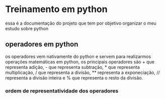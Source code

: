 # Treinamento em python

essa é a documentação do projeto que tem por objetivo organizar o meu estudo sobre python

## operadores em python

os operadores vem nativamente do python e servem para realizarmos operações matemáticas em python, os principais operadores são + que representa adição, - que representa subtração, * que representa multiplicação, / que representa a divisão, ** representa a exponeciação, // representa a divisão inteira e % que representa o resto da divisão. 

### ordem de representatividade dos operadores

